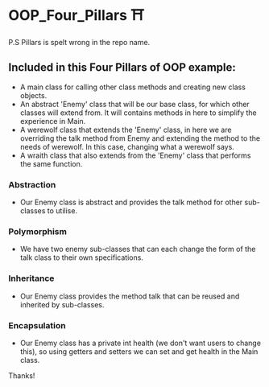 # OOP_Four_Pillars ⛩

P.S Pillars is spelt wrong in the repo name.

## Included in this Four Pillars of OOP example:
- A main class for calling other class methods and creating new class objects.
- An abstract 'Enemy' class that will be our base class, for which other classes will extend from. It will contains methods in here to simplify the experience in Main.
- A werewolf class that extends the 'Enemy' class, in here we are overriding the talk method from Enemy and extending the method to the needs of werewolf. In this case, changing what a werewolf says.
- A wraith class that also extends from the 'Enemy' class that performs the same function.


### Abstraction
- Our Enemy class is abstract and provides the talk method for other sub-classes to utilise.

### Polymorphism
- We have two enemy sub-classes that can each change the form of the talk class to their own specifications.

### Inheritance
- Our Enemy class provides the method talk that can be reused and inherited by sub-classes.

### Encapsulation
- Our Enemy class has a private int health (we don't want users to change this), so using getters and setters we can set and get health in the Main class.

Thanks!
